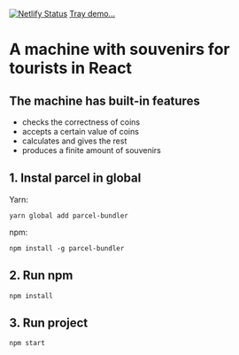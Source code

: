[![Netlify Status](https://api.netlify.com/api/v1/badges/b7752f5b-7406-47cd-9b5e-e6f1c967ea43/deploy-status)](https://app.netlify.com/sites/souvenirs-machine/deploys)
[Tray demo...](https://souvenirs-machine.netlify.com/)

# A machine with souvenirs for tourists in React

## The machine has built-in features
- checks the correctness of coins
- accepts a certain value of coins
- calculates and gives the rest
- produces a finite amount of souvenirs

## 1. Instal parcel in global

Yarn:

```
yarn global add parcel-bundler
```

npm:

```
npm install -g parcel-bundler
```

## 2. Run npm

```
npm install
```

## 3. Run project

```
npm start
```
